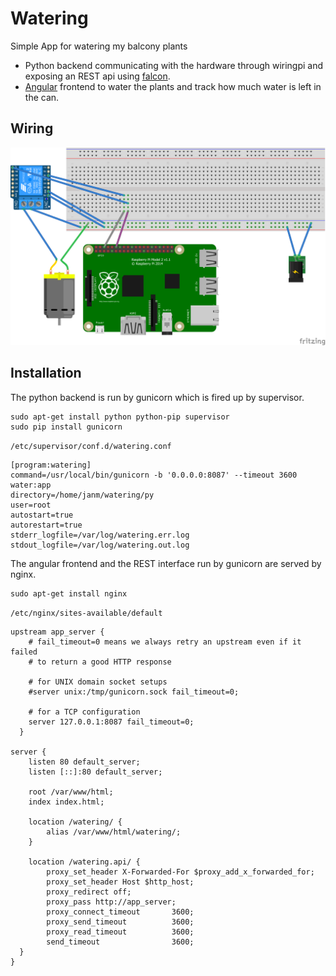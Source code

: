 # Watering #

Simple App for watering my balcony plants

- Python backend communicating with the hardware through wiringpi and exposing an REST api using [falcon](https://falconframework.org/).
- [Angular](https://angular.io/) frontend to water the plants and track how much water is left in the can.

## Wiring

![wiring](watering_wires_Steckplatine.png)

## Installation

The python backend is run by gunicorn which is fired up by supervisor.

    sudo apt-get install python python-pip supervisor
    sudo pip install gunicorn
  

`/etc/supervisor/conf.d/watering.conf` 

````
[program:watering]
command=/usr/local/bin/gunicorn -b '0.0.0.0:8087' --timeout 3600 water:app
directory=/home/janm/watering/py
user=root
autostart=true
autorestart=true
stderr_logfile=/var/log/watering.err.log
stdout_logfile=/var/log/watering.out.log
````

The angular frontend and the REST interface run by gunicorn are served by nginx.

    sudo apt-get install nginx
    
`/etc/nginx/sites-available/default`

````
upstream app_server {
    # fail_timeout=0 means we always retry an upstream even if it failed
    # to return a good HTTP response

    # for UNIX domain socket setups
    #server unix:/tmp/gunicorn.sock fail_timeout=0;

    # for a TCP configuration
    server 127.0.0.1:8087 fail_timeout=0;
  }

server {
	listen 80 default_server;
	listen [::]:80 default_server;

	root /var/www/html;
	index index.html;

	location /watering/ {
		alias /var/www/html/watering/;
	}

	location /watering.api/ {
		proxy_set_header X-Forwarded-For $proxy_add_x_forwarded_for;
		proxy_set_header Host $http_host;
		proxy_redirect off;
		proxy_pass http://app_server;
		proxy_connect_timeout       3600;
		proxy_send_timeout          3600;
		proxy_read_timeout          3600;
		send_timeout                3600;
  }
}
````
